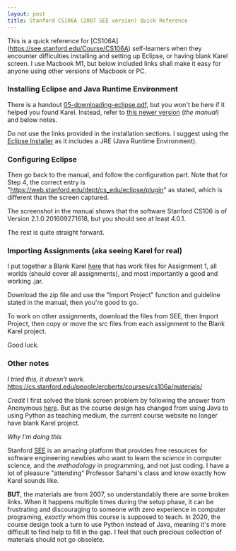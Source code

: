 ```yaml
---
layout: post
title: Stanford CS106A (2007 SEE version) Quick Reference
---
```


This is a quick reference for [CS106A] (https://see.stanford.edu/Course/CS106A) self-learners when they encounter difficulties installing and setting up Eclipse, or having blank Karel screen. I use Macbook M1, but below included links shall make it easy for anyone using other versions of Macbook or PC.

### Installing Eclipse and Java Runtime Environment

There is a handout [05-downloading-eclipse.pdf](https://see.stanford.edu/materials/icspmcs106a/05-downloading-eclipse.pdf), but you won't be here if it helped you found Karel. Instead, refer to [this newer version](https://web.stanford.edu/dept/cs_edu/eclipse/) (*the manual*) and below notes.

Do not use the links provided in the installation sections. I suggest using the [Eclipse Installer](https://www.eclipse.org/downloads/) as it includes a JRE (Java Runtime Environment).

### Configuring Eclipse

Then go back to the manual, and follow the configuration part. Note that for Step 4, the correct entry is "https://web.stanford.edu/dept/cs_edu/eclipse/plugin" as stated, which is different than the screen captured.

The screenshot in the manual shows that the software Stanford CS106 is of Version 2.1.0.201609271618, but you should see at least 4.0.1.

The rest is quite straight forward.

### Importing Assignments (aka seeing Karel for real)

I put together a Blank Karel [here](https://drive.google.com/file/d/1cv1tH6tL5Zg6yAPNx11ETCnMb2bZLXv6/view?usp=sharing) that has work files for Assignment 1, all worlds (should cover all assignments), and most importantly a good and working .jar.

Download the zip file and use the "Import Project" function and guideline stated in the manual, then you're good to go.

To work on other assignments, download the files from SEE, then Import Project, then copy or move the src files from each assignment to the Blank Karel project.

Good luck.

### Other notes

*I tried this, it doesn't work.*
https://cs.stanford.edu/people/eroberts/courses/cs106a/materials/

*Credit*
I first solved the blank screen problem by following the answer from Anonymous [here](https://stackoverflow.com/questions/43929424/karel-screen-is-blank-when-trying-to-run-in-eclipse-on-mac). But as the course design has changed from using Java to using Python as teaching medium, the current course website no longer have blank Karel project.

*Why I'm doing this*

Stanford [SEE](https://see.stanford.edu) is an amazing platform that provides free resources for software engineering newbies who want to learn the *science* in computer science, and the *methodology* in programming, and not just coding. I have a lot of pleasure "attending" Professor Sahami's class and know exactly how Karel sounds like.

**BUT**, the materials are from 2007, so understandably there are some broken links. When it happens multiple times during the setup phase, it can be frustrating and discouraging to someone with zero experience in computer programing, *exactly* whom this course is supposed to teach. In 2020, the course design took a turn to use Python instead of Java, meaning it's more difficult to find help to fill in the gap. I feel that such precious collection of materials should not go obsolete. 

